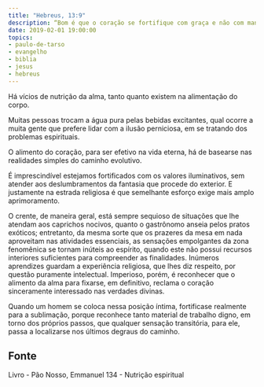 ```yaml
---
title: "Hebreus, 13:9"
description: “Bom é que o coração se fortifique com graça e não com manjares, que de nada aproveitaram aos que a eles se entregaram.” - Paulo
date: 2019-02-01 19:00:00
topics: 
- paulo-de-tarso
- evangelho
- biblia
- jesus
- hebreus
---
```


Há vícios de nutrição da alma, tanto quanto existem na alimentação do
corpo.

Muitas pessoas trocam a água pura pelas bebidas excitantes, qual ocorre a
muita gente que prefere lidar com a ilusão perniciosa, em se tratando dos problemas
espirituais.

O alimento do coração, para ser efetivo na vida eterna, há de basear­se nas
realidades simples do caminho evolutivo.

É imprescindível estejamos fortificados com os valores iluminativos, sem
atender aos deslumbramentos da fantasia que procede do exterior. E justamente na
estrada religiosa é que semelhante esforço exige mais amplo aprimoramento.

O crente, de maneira geral, está sempre sequioso de situações que lhe
atendam aos caprichos nocivos, quanto o gastrônomo anseia pelos pratos exóticos;
entretanto, da mesma sorte que os prazeres da mesa em nada aproveitam nas
atividades essenciais, as sensações empolgantes da zona fenomênica se tornam
inúteis ao espírito, quando este não possui recursos interiores suficientes para
compreender as finalidades. Inúmeros aprendizes guardam a experiência religiosa,
que lhes diz respeito, por questão puramente intelectual. Imperioso, porém, é
reconhecer que o alimento da alma para fixar­se, em definitivo, reclama o coração
sinceramente interessado nas verdades divinas.

Quando um homem se coloca nessa posição íntima, fortifica­se realmente
para a sublimação, porque reconhece tanto material de trabalho digno, em torno dos
próprios passos, que qualquer sensação transitória, para ele, passa a localizar­se nos
últimos degraus do caminho.



## Fonte
Livro - Pão Nosso, Emmanuel
134 - Nutrição espiritual

